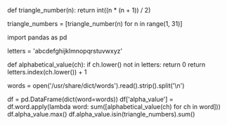 def triangle_number(n):
    return int((n * (n + 1)) / 2)

triangle_numbers = [triangle_number(n) for n in range(1, 31)]

import pandas as pd

letters = 'abcdefghijklmnopqrstuvwxyz'

def alphabetical_value(ch):
    if ch.lower() not in letters:
        return 0
    return letters.index(ch.lower()) + 1

words = open('/usr/share/dict/words').read().strip().split('\n')

df = pd.DataFrame(dict(word=words))
df['alpha_value'] = df.word.apply(lambda word: sum([alphabetical_value(ch) for ch in word]))
df.alpha_value.max()
df.alpha_value.isin(triangle_numbers).sum()